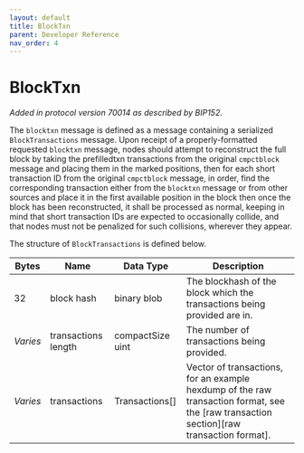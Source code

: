 ```yaml
---
layout: default
title: BlockTxn
parent: Developer Reference
nav_order: 4
---
```


BlockTxn
====================

*Added in protocol version 70014 as described by BIP152.*

The `blocktxn` message is defined as a message containing a serialized `BlockTransactions` message.
Upon receipt of a properly-formatted requested `blocktxn` message, nodes should attempt to 
reconstruct the full block by taking the prefilledtxn transactions from the original `cmpctblock` message 
and placing them in the marked positions, then for each short transaction ID from the original 
`cmpctblock` message, in order, find the corresponding transaction either from the `blocktxn` message or 
from other sources and place it in the first available position in the block then once the block 
has been reconstructed, it shall be processed as normal, keeping in mind that short transaction IDs 
are expected to occasionally collide, and that nodes must not be penalized for such collisions, 
wherever they appear.

The structure of `BlockTransactions` is defined below.

| Bytes    | Name                 | Data Type              | Description
|----------|----------------------|------------------------|----------------
| 32       | block hash           | binary blob            | The blockhash of the block which the transactions being provided are in.
| *Varies* | transactions length  | compactSize uint       | The number of transactions being provided.
| *Varies* | transactions         | Transactions[]         | Vector of transactions, for an example hexdump of the raw transaction format, see the [raw transaction section][raw transaction format].

